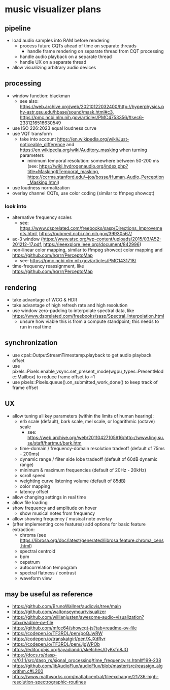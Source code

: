 # music visualizer plans

## pipeline
- load audio samples into RAM before rendering
	- process future CQTs ahead of time on separate threads
		- handle frame rendering on separate thread from CQT processing
	- handle audio playback on a separate thread
	- handle UX on a separate thread
- allow visualizing arbitrary audio devices

## processing
- window function: blackman
	- see also: https://web.archive.org/web/20210122032400/http://hyperphysics.phy-astr.gsu.edu/hbase/sound/mask.html#c3, https://pmc.ncbi.nlm.nih.gov/articles/PMC4753356/#sec6-2331216516630549
- use ISO 226:2023 equal loudness curve
- use VQT transform
	- take into account https://en.wikipedia.org/wiki/Just-noticeable_difference and https://en.wikipedia.org/wiki/Auditory_masking when turning parameters
		- minimum temporal resolution: somewhere between 50-200 ms (see: https://wiki.hydrogenaudio.org/index.php?title=Masking#Temporal_masking, https://ccrma.stanford.edu/~jos/bosse/Human_Audio_Perception_Masking.html)
- use loudness normalization
- overlay channel CQTs, use color coding (similar to ffmpeg showcqt)

### look into
- alternative frequency scales
	- see: https://www.dsprelated.com/freebooks/sasp/Directions_Improvements.html, https://pubmed.ncbi.nlm.nih.gov/39930567/
- ac-3 window (https://www.atsc.org/wp-content/uploads/2015/03/A52-201212-17.pdf, https://ieeexplore.ieee.org/document/842996)
- non-linear color mapping, similar to ffmpeg showcqt color mapping and https://github.com/hqrrr/PerceptoMap
	- see: https://pmc.ncbi.nlm.nih.gov/articles/PMC1431718/
- time-frequency reassignment, like https://github.com/hqrrr/PerceptoMap

## rendering
- take advantage of WCG & HDR
- take advantage of high refresh rate and high resolution
- use window zero-padding to interpolate spectral data, like https://www.dsprelated.com/freebooks/sasp/Spectral_Interpolation.html
	- unsure how viable this is from a compute standpoint; this needs to run in real time

## synchronization
- use cpal::OutputStreamTimestamp.playback to get audio playback offset
- use pixels::Pixels.enable_vsync.set_present_mode(wgpu_types::PresentMode::Mailbox) to reduce frame offset to ~1
- use pixels::Pixels.queue().on_submitted_work_done() to keep track of frame offset

## UX
- allow tuning all key parameters (within the limits of human hearing):
	- erb scale (default), bark scale, mel scale, or logarithmic (octave) scale
		- see: https://web.archive.org/web/20110427105916/http://www.ling.su.se/staff/hartmut/bark.htm
	- time-domain / frequency-domain resolution tradeoff (default of 75ms - 200ms)
	- dynamic range / filter side lobe tradeoff (default of 60dB dynamic range)
	- minimum & maximum frequencies (default of 20Hz - 20kHz)
	- scroll speed
	- weighting curve listening volume (default of 85dB)
	- color mapping
	- latency offset
- allow changing settings in real time
- allow file loading
- show frequency and amplitude on hover
	- show musical notes from frequency
- allow showing frequency / musical note overlay
- (after implementing core features) add options for basic feature extraction:
	- chroma (see https://librosa.org/doc/latest/generated/librosa.feature.chroma_cens.html)
	- spectral centroid
	- bpm
	- cepstrum
	- autocorrelation tempogram
	- spectral flatness / contrast
	- waveform view

## may be useful as reference

- https://github.com/BrunoWallner/audiovis/tree/main
- https://github.com/waltonseymour/visualizer
- https://github.com/willianjusten/awesome-audio-visualization?tab=readme-ov-file
- https://github.com/mfcc64/showcqt-js?tab=readme-ov-file
- https://codepen.io/TF3RDL/pen/poQJwRW
- https://codepen.io/transkatgirl/pen/XJXdRvr
- https://codepen.io/TF3RDL/pen/JjgWPOb
- https://editor.p5js.org/jayadiandri/sketches/GyKsfn8JO
- https://docs.rs/dasp-rs/0.1.1/src/dasp_rs/signal_processing/time_frequency.rs.html#199-238
- https://github.com/libAudioFlux/audioFlux/blob/master/src/reassign_algorithm.c#L200
- https://www.mathworks.com/matlabcentral/fileexchange/21736-high-resolution-spectrographic-routines